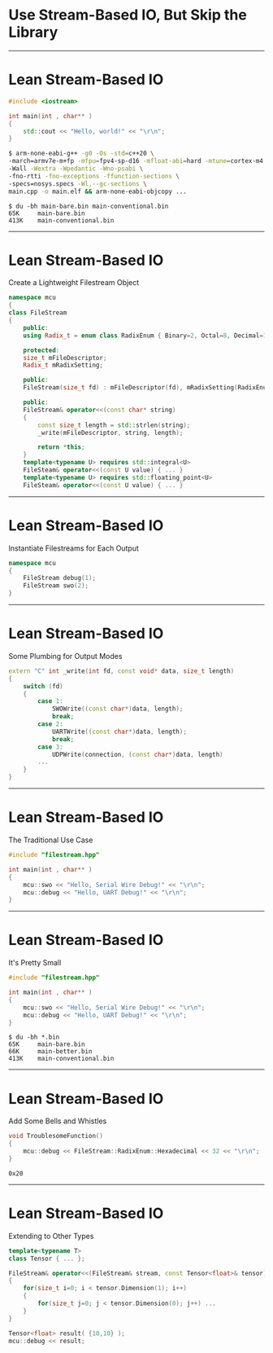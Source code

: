 # Use Stream-Based IO, But Skip the Library
---
# Lean Stream-Based IO
```c++
#include <iostream>

int main(int , char** )
{
    std::cout << "Hello, world!" << "\r\n";
}
```
```bash
$ arm-none-eabi-g++ -g0 -Os -std=c++20 \
-march=armv7e-m+fp -mfpu=fpv4-sp-d16 -mfloat-abi=hard -mtune=cortex-m4 \
-Wall -Wextra -Wpedantic -Wno-psabi \
-fno-rtti -fno-exceptions -ffunction-sections \
-specs=nosys.specs -Wl,--gc-sections \
main.cpp -o main.elf && arm-none-eabi-objcopy ...
```
<!-- .element: class="fragment" -->
```console
$ du -bh main-bare.bin main-conventional.bin
65K     main-bare.bin
413K    main-conventional.bin
```
<!-- .element: class="fragment" -->
---
# Lean Stream-Based IO
Create a Lightweight Filestream Object
```c++ [1-4|5-6|8-13|15-22|23-26]
namespace mcu
{
class FileStream
{
    public:
    using Radix_t = enum class RadixEnum { Binary=2, Octal=8, Decimal=10, Hexadecimal=16, };

    protected:
    size_t mFileDescriptor;
    Radix_t mRadixSetting;

    public:
    FileStream(size_t fd) : mFileDescriptor(fd), mRadixSetting(RadixEnum::Hexadecimal) {}

    public:
    FileStream& operator<<(const char* string)
    {
        const size_t length = std::strlen(string);
        _write(mFileDescriptor, string, length);

        return *this;
    }
    template<typename U> requires std::integral<U>
    FileSteam& operator<<(const U value) { ... }
    template<typename U> requires std::floating_point<U>
    FileSteam& operator<<(const U value) { ... }
```
---
# Lean Stream-Based IO
Instantiate Filestreams for Each Output
```c++
namespace mcu
{
    FileStream debug(1);
    FileStream swo(2);
}
```
---
# Lean Stream-Based IO
Some Plumbing for Output Modes
```c++
extern "C" int _write(int fd, const void* data, size_t length)
{
    switch (fd)
    {
        case 1:
            SWOWrite((const char*)data, length);
            break;
        case 2:
            UARTWrite((const char*)data, length);
            break;
        case 3:
            UDPWrite(connection, (const char*)data, length)
        ...
    }
}
```
---
# Lean Stream-Based IO
The Traditional Use Case
```c++
#include "filestream.hpp"

int main(int , char** )
{
    mcu::swo << "Hello, Serial Wire Debug!" << "\r\n";
    mcu::debug << "Hello, UART Debug!" << "\r\n";
}
```
---
# Lean Stream-Based IO
It's Pretty Small
```c++
#include "filestream.hpp"

int main(int , char** )
{
    mcu::swo << "Hello, Serial Wire Debug!" << "\r\n";
    mcu::debug << "Hello, UART Debug!" << "\r\n";
}
```
```console
$ du -bh *.bin
65K     main-bare.bin
66K     main-better.bin
413K    main-conventional.bin
```
<!-- .element: class="fragment" -->
---
# Lean Stream-Based IO
Add Some Bells and Whistles
```c++
void TroublesomeFunction()
{
    mcu::debug << FileStream::RadixEnum::Hexadecimal << 32 << "\r\n";
}
```
```console
0x20
```
---
# Lean Stream-Based IO
Extending to Other Types
```c++ [1-2|4-10|12-14]
template<typename T>
class Tensor { ... };

FileStream& operator<<(FileStream& stream, const Tensor<float>& tensor)
{
    for(size_t i=0; i < tensor.Dimension(1); i++)
    {
        for(size_t j=0; j < tensor.Dimension(0); j++) ...
    }
}

Tensor<float> result( {10,10} );
mcu::debug << result;
```







